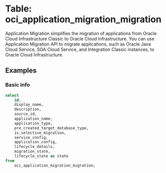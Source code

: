 # Table: oci_application_migration_migration

Application Migration simplifies the migration of applications from Oracle Cloud Infrastructure Classic to Oracle Cloud Infrastructure. You can use Application Migration API to migrate applications, such as Oracle Java Cloud Service, SOA Cloud Service, and Integration Classic instances, to Oracle Cloud Infrastructure.

## Examples

### Basic info

```sql
select
    id,
    display_name,
    description,
    source_id,
    application_name,
    application_type,
    pre_created_target_database_type,
    is_selective_migration,
    service_config,
    application_config,
    lifecycle_details,
    migration_state,
    lifecycle_state as state
from
    oci_application_migration_migration;
```